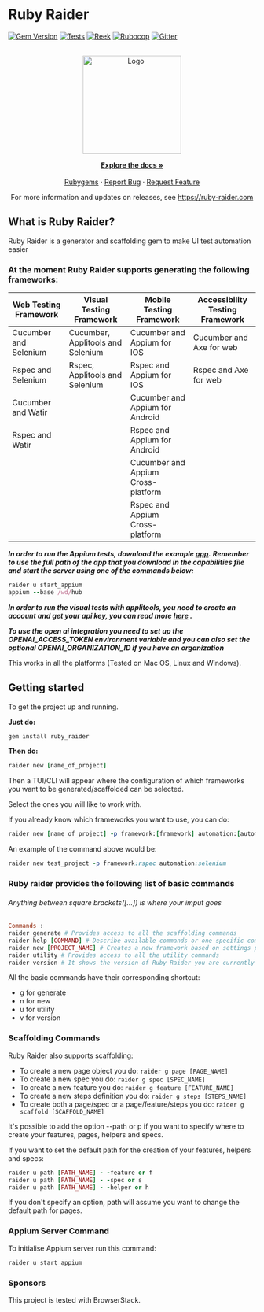 # Ruby Raider



[![Gem Version](https://badge.fury.io/rb/ruby_raider.svg)](https://badge.fury.io/rb/ruby_raider)
[![Tests](https://github.com/RubyRaider/ruby_raider/actions/workflows/integration.yml/badge.svg)](https://github.com/RubyRaider/ruby_raider/actions/workflows/integration.yml)
[![Reek](https://github.com/RubyRaider/ruby_raider/actions/workflows/reek.yml/badge.svg)](https://github.com/RubyRaider/ruby_raider/actions/workflows/reek.yml)
[![Rubocop](https://github.com/RubyRaider/ruby_raider/actions/workflows/rubocop.yml/badge.svg)](https://github.com/RubyRaider/ruby_raider/actions/workflows/rubocop.yml)
[![Gitter](https://badges.gitter.im/RubyRaider/community.svg)](https://gitter.im/RubyRaider/community?utm_source=badge&utm_medium=badge&utm_campaign=pr-badge)

<!-- PROJECT LOGO -->
<br />
<div align="center">
   <a href="https://github.com/RubyRaider/ruby_raider">
   <img src="https://www.ruby-raider.com/assets/icon-DYY74ofR.png" alt="Logo" style="width:200px;">
   </a>
   <p align="center">
      <a href="https://github.com/RubyRaider/ruby_raider#getting-started"><strong>Explore the docs »</strong></a>
      <br />
      <br />
      <a href="https://rubygems.org/gems/ruby_raider">Rubygems</a>
      ·
      <a href="https://github.com/RubyRaider/ruby_raider/issues">Report Bug</a>
      ·
      <a href="https://github.com/RubyRaider/ruby_raider/issues">Request Feature</a>
   </p>
   <p align="center"> For more information and updates on releases, see <a href="https://ruby-raider.com">https://ruby-raider.com</a></p>
</div>

## What is Ruby Raider?

Ruby Raider is a generator and scaffolding gem to make UI test automation easier

### At the moment Ruby Raider supports generating the following frameworks:

| Web Testing Framework | Visual Testing Framework          | Mobile Testing Framework           | Accessibility Testing Framework |
|-----------------------|-----------------------------------|------------------------------------|---------------------------------|
| Cucumber and Selenium | Cucumber, Applitools and Selenium | Cucumber and Appium for IOS        | Cucumber and Axe for web        |
| Rspec and Selenium    | Rspec, Applitools and Selenium    | Rspec and Appium for IOS           | Rspec and Axe for web           |
| Cucumber and Watir    |                                   | Cucumber and Appium for Android    |                                 |
| Rspec and Watir       |                                   | Rspec and Appium for Android       |                                 |
|                       |                                   | Cucumber and Appium Cross-platform |                                 |
|                       |                                   | Rspec and Appium Cross-platform    |                                 |

***In order to run the Appium tests, download the example [app](https://github.com/saucelabs/my-demo-app-rn).***
***Remember to use the full path of the app that you download in the capabilities file and start the server using one of
the commands below:***

```ruby
raider u start_appium
appium --base /wd/hub  
```

***In order to run the visual tests with applitools, you need to create an account and get your api key, you can read
more [here](https://applitools.com/docs/topics/overview/obtain-api-key.html#:~:text=If%20you%20already%20have%20an,Your%20key%20will%20be%20displayed.)
.***

***To use the open ai integration you need to set up the OPENAI_ACCESS_TOKEN environment variable and
you can also set the optional OPENAI_ORGANIZATION_ID if you have an organization***

This works in all the platforms (Tested on Mac OS, Linux and Windows).

## Getting started

To get the project up and running.

**Just do:**

```ruby
gem install ruby_raider
```

**Then do:**

```ruby
raider new [name_of_project]
```

Then a TUI/CLI will appear where the configuration of which frameworks you want to be generated/scaffolded can be
selected.

Select the ones you will like to work with.

If you already know which frameworks you want to use, you can do:

```ruby
raider new [name_of_project] -p framework:[framework] automation:[automation_type]
```

An example of the command above would be:

```ruby
raider new test_project -p framework:rspec automation:selenium
```

### Ruby raider provides the following list of basic commands

###### Anything between square brackets([...]) is where your imput goes

```ruby
Commands :
raider generate # Provides access to all the scaffolding commands
raider help [COMMAND] # Describe available commands or one specific command
raider new [PROJECT_NAME] # Creates a new framework based on settings picked
raider utility # Provides access to all the utility commands 
raider version # It shows the version of Ruby Raider you are currently using
```

All the basic commands have their corresponding shortcut:

* g for generate
* n for new
* u for utility
* v for version

### Scaffolding Commands

Ruby Raider also supports scaffolding:

* To create a new page object you do: ```raider g page [PAGE_NAME]```
* To create a new spec you do: ```raider g spec [SPEC_NAME]```
* To create a new feature you do: ```raider g feature [FEATURE_NAME]```
* To create a new steps definition you do: ```raider g steps [STEPS_NAME]```
* To create both a page/spec or a page/feature/steps you do: ```raider g scaffold [SCAFFOLD_NAME]```

It's possible to add the option --path or p if you want to specify where to create your features, pages, helpers and
specs.

If you want to set the default path for the creation of your features, helpers and specs:

```ruby
raider u path [PATH_NAME] - -feature or f
raider u path [PATH_NAME] - -spec or s
raider u path [PATH_NAME] - -helper or h
```

If you don't specify an option, path will assume you want to change the default path for pages.

### Appium Server Command

To initialise Appium server run this command:

```ruby
raider u start_appium
```

### Sponsors

This project is tested with BrowserStack.
